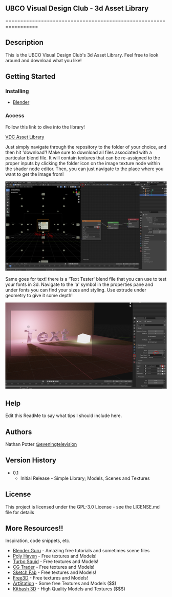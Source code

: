 ## UBCO Visual Design Club - 3d Asset Library

=================================================================

## Description

This is the UBCO Visual Design Club's 3d Asset Library. Feel free to look around and download what you like!

## Getting Started

### Installing

* [Blender](https://www.blender.org/download/)

### Access

Follow this link to dive into the library!

[VDC Asset Library](https://drive.google.com/drive/folders/1CVm3VxPlxeokrd2tcaQtigDPNhVr45e-?usp=sharing)

Just simply navigate through the repository to the folder of your choice, and then hit 'download'!
Make sure to download all files associated with a particular blend file. It will contain textures that can be 
re-assigned to the proper inputs by clicking the folder icon on the image texture node within the shader node editor. 
Then, you can just navigate to the place where you want to get the image from!

![nav](./nav.PNG)

Same goes for text! there is a 'Text Tester' blend file that you can use to test your fonts in 3d. Navigate to the 'a'
symbol in the properties pane and under fonts you can find your sizes and styling. Use extrude under geometry to give it some depth!

![text](./text.PNG)

## Help

Edit this ReadMe to say what tips I should include here.

## Authors

Nathan Potter
[@eveningtelevision](https://instagram.com/eveningtelevision)

## Version History

* 0.1
    * Initial Release - Simple Library; Models, Scenes and Textures

## License

This project is licensed under the GPL-3.0 License - see the LICENSE.md file for details

## More Resources!!

Inspiration, code snippets, etc.
* [Blender Guru](https://www.youtube.com/channel/UCOKHwx1VCdgnxwbjyb9Iu1g) - Amazing free tutorials and sometimes scene files
* [Poly Haven](https://polyhaven.com/) - Free textures and Models!
* [Turbo Squid](https://turbosquid.com/) - Free textures and Models!
* [CG Trader](https://cgtrader.com/) - Free textures and Models!
* [Sketch Fab](https://sketchfab.com/) - Free textures and Models!
* [Free3D](https://free3d.com/) - Free textures and Models!
* [ArtStation](https://www.artstation.com/marketplace/game-dev/resources/3d-models) - Some free Textures and Models ($$)
* [Kitbash 3D](https://kitbash3d.com/) - High Quality Models and Textures ($$$)
